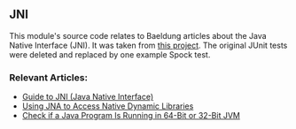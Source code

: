 ## JNI

This module's source code relates to Baeldung articles about the Java Native Interface (JNI).
It was taken from [this project](https://github.com/eugenp/tutorials/tree/d2a788dcf78e98d0bd19031a6ae03453c1141810/java-native). The original JUnit tests were deleted and replaced by one example Spock test.

### Relevant Articles: 

- [Guide to JNI (Java Native Interface)](https://www.baeldung.com/jni)
- [Using JNA to Access Native Dynamic Libraries](https://www.baeldung.com/java-jna-dynamic-libraries)
- [Check if a Java Program Is Running in 64-Bit or 32-Bit JVM](https://www.baeldung.com/java-detect-jvm-64-or-32-bit)
